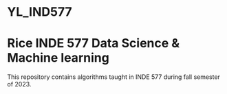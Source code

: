 # YL_IND577
# Rice INDE 577 Data Science & Machine learning
This repository contains algorithms taught in INDE 577 during fall semester of 2023.
